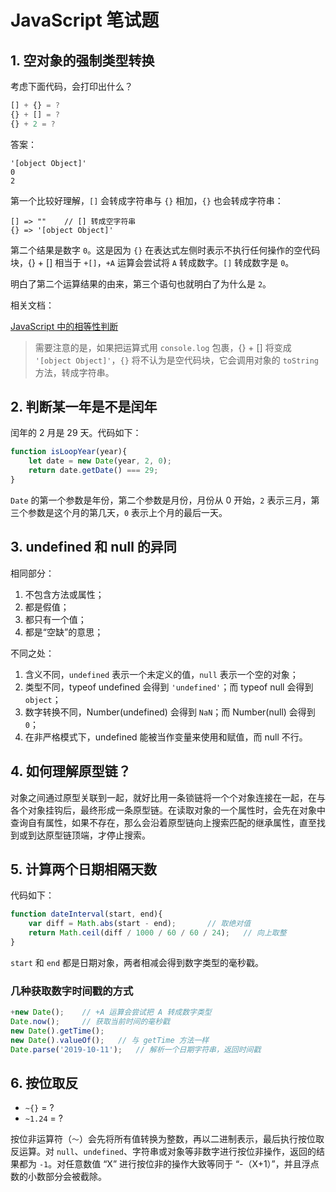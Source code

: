 # JavaScript 笔试题

## 1. 空对象的强制类型转换  

考虑下面代码，会打印出什么？  

```js
[] + {} = ?
{} + [] = ?
{} + 2 = ?
```

答案： 

```
'[object Object]'
0
2
```

第一个比较好理解，`[]` 会转成字符串与 `{}` 相加，`{}` 也会转成字符串：  

```
[] => ""    // [] 转成空字符串
{} => '[object Object]'
```

第二个结果是数字 `0`。这是因为 `{}` 在表达式左侧时表示不执行任何操作的空代码块，{} + [] 相当于 `+[]`，`+A` 运算会尝试将 `A` 转成数字。`[]` 转成数字是 `0`。  

明白了第二个运算结果的由来，第三个语句也就明白了为什么是 `2`。

相关文档：  

[JavaScript 中的相等性判断](https://developer.mozilla.org/zh-CN/docs/Web/JavaScript/Equality_comparisons_and_sameness)  

> 需要注意的是，如果把运算式用 `console.log` 包裹，{} + [] 将变成 `'[object Object]'`，`{}` 将不认为是空代码块，它会调用对象的 `toString` 方法，转成字符串。  

## 2. 判断某一年是不是闰年

闰年的 2 月是 29 天。代码如下：  

```js
function isLoopYear(year){
    let date = new Date(year, 2, 0);
    return date.getDate() === 29;
}
```

`Date` 的第一个参数是年份，第二个参数是月份，月份从 0 开始，`2` 表示三月，第三个参数是这个月的第几天，`0` 表示上个月的最后一天。  

## 3. undefined 和 null 的异同

相同部分：  

1. 不包含方法或属性；
2. 都是假值；
3. 都只有一个值；
4. 都是“空缺”的意思；

不同之处：  

1. 含义不同，`undefined` 表示一个未定义的值，`null` 表示一个空的对象；
2. 类型不同，typeof undefined 会得到 `'undefined'`；而 typeof null 会得到 `object`；
3. 数字转换不同，Number(undefined) 会得到 `NaN`；而 Number(null) 会得到 `0`；
4. 在非严格模式下，undefined 能被当作变量来使用和赋值，而 null 不行。  

## 4. 如何理解原型链？
对象之间通过原型关联到一起，就好比用一条锁链将一个个对象连接在一起，在与各个对象挂钩后，最终形成一条原型链。在读取对象的一个属性时，会先在对象中查询自有属性，如果不存在，那么会沿着原型链向上搜索匹配的继承属性，直至找到或到达原型链顶端，才停止搜索。  

## 5. 计算两个日期相隔天数

代码如下： 

```js
function dateInterval(start, end){
    var diff = Math.abs(start - end);       // 取绝对值
    return Math.ceil(diff / 1000 / 60 / 60 / 24);   // 向上取整
}
```

`start` 和 `end` 都是日期对象，两者相减会得到数字类型的毫秒戳。

### 几种获取数字时间戳的方式

```js
+new Date();    // +A 运算会尝试把 A 转成数字类型
Date.now();     // 获取当前时间的毫秒戳
new Date().getTime();
new Date().valueOf();   // 与 getTime 方法一样
Date.parse('2019-10-11');   // 解析一个日期字符串，返回时间戳
```

## 6. 按位取反

- `~{}` = ?
- `~1.24` = ?  

按位非运算符（`～`）会先将所有值转换为整数，再以二进制表示，最后执行按位取反运算。对 `null`、`undefined`、字符串或对象等非数字进行按位非操作，返回的结果都为 `-1`。对任意数值 “X” 进行按位非的操作大致等同于 “-（X+1）”，并且浮点数的小数部分会被截除。